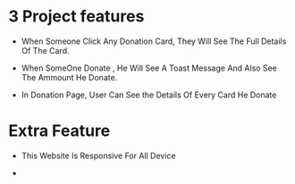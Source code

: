 # 3 Project features

* When Someone Click Any Donation Card, They Will See The Full Details Of The Card.

* When SomeOne Donate , He Will See A Toast Message And Also See The Ammount He Donate.

* In Donation Page, User Can See the Details Of Every Card He Donate

 # Extra Feature

 * This Website Is Responsive For All Device

 * 